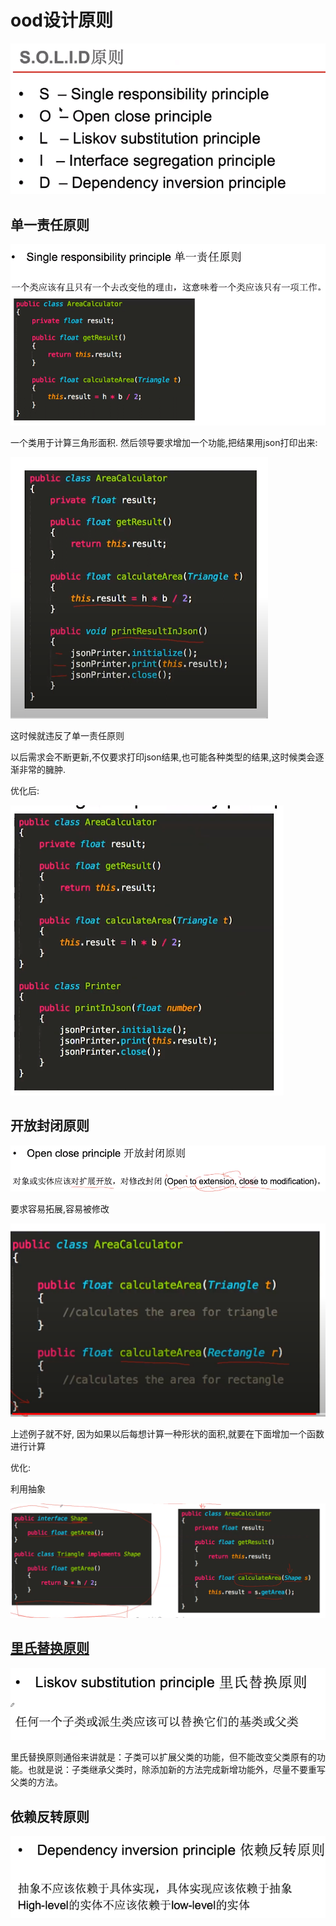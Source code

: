 # ood设计原则

![1](../Image/OOD/1.png)

## 单一责任原则

![2](../Image/OOD/2.png)

一个类用于计算三角形面积. 然后领导要求增加一个功能,把结果用json打印出来:

![3](../Image/OOD/3.png)

这时候就违反了单一责任原则

以后需求会不断更新,不仅要求打印json结果,也可能各种类型的结果,这时候类会逐渐非常的臃肿.

优化后:

![4](../Image/OOD/4.png)

## 开放封闭原则

![5](../Image/OOD/5.png)

要求容易拓展,容易被修改

![6](../Image/OOD/6.png)

上述例子就不好, 因为如果以后每想计算一种形状的面积,就要在下面增加一个函数进行计算

优化:

利用抽象

![7](../Image/OOD/7.png)

## [里氏替换原则](http://c.biancheng.net/view/1324.html)

![8](../Image/OOD/8.png)

里氏替换原则通俗来讲就是：子类可以扩展父类的功能，但不能改变父类原有的功能。也就是说：子类继承父类时，除添加新的方法完成新增功能外，尽量不要重写父类的方法。

## 依赖反转原则

![9](../Image/OOD/9.png)

